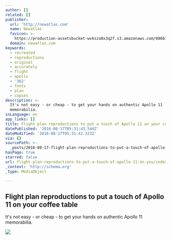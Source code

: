 ```yaml
---
author: []
related: []
publisher:
  url: 'http://newatlas.com'
  name: Newatlas
  favicon: >-
    https://production-assetsbucket-wvksza8x3q2f.s3.amazonaws.com/0866360c882c5b57844d461fc487fbe81d52cee5/ico/favicon.ico
  domain: newatlas.com
keywords:
  - recreated
  - reproductions
  - original
  - accurately
  - flight
  - apollo
  - '362'
  - fonts
  - plan
  - copies
description: >-
  It's not easy - or cheap - to get your hands on authentic Apollo 11
  memorabilia.
inLanguage: en
app_links: []
title: Flight plan reproductions to put a touch of Apollo 11 on your coffee table
datePublished: '2016-08-17T05:31:43.544Z'
dateModified: '2016-08-17T05:31:42.323Z'
via: {}
sourcePath: >-
  _posts/2016-08-17-flight-plan-reproductions-to-put-a-touch-of-apollo-11-on-you.md
hasPage: true
starred: false
url: flight-plan-reproductions-to-put-a-touch-of-apollo-11-on-you/index.html
_context: 'http://schema.org'
_type: MediaObject

---
```

<article style=""><h1>Flight plan reproductions to put a touch of Apollo 11 on your coffee table</h1><p>It's not easy - or cheap - to get your hands on authentic Apollo 11 memorabilia.</p><img src="http://img.gizmag.com/apollo-11-flight-plans-10.jpg?auto=format%2Ccompress&amp;ch=Width%2CDPR&amp;fit=crop&amp;h=347&amp;q=60&amp;rect=0%2C0%2C700%2C393&amp;w=616&amp;s=c9752b9d636a17c736e38235b163fc84" /></article>